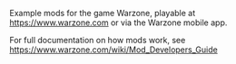 Example mods for the game Warzone, playable at https://www.warzone.com or via the Warzone mobile app.

For full documentation on how mods work, see https://www.warzone.com/wiki/Mod_Developers_Guide
